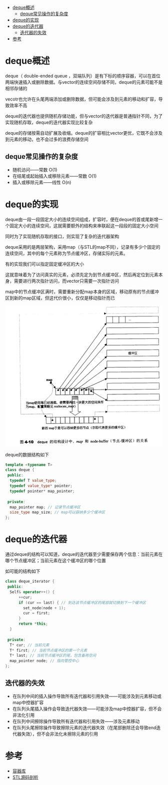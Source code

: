 - [deque概述](#deque概述)
  - [deque常见操作的复杂度](#deque常见操作的复杂度)
- [deque的实现](#deque的实现)
- [deque的迭代器](#deque的迭代器)
  - [迭代器的失效](#迭代器的失效)
- [参考](#参考)

# deque概述

deque（ double-ended queue ，双端队列）是有下标的顺序容器，可以在首位两端快速插入或删除数据。与vector的连续空间存储不同，deque的元素可能不是相邻存储的

vecotr也允许在头尾两端添加或删除数据，但可能会涉及到元素的移动和扩容，导致效率不高

deque的迭代器也提供随机存储功能，但与vector的迭代器是普通指针不同，为了实现随机存取，deque的迭代器实现比较复杂

deque的存储按需自动扩展及收缩。deque的扩容相比vector更优，它既不会涉及到元素的移动，也不会过多的浪费存储空间

## deque常见操作的复杂度

- 随机访问——常数 O(1)
- 在结尾或起始插入或移除元素——常数 O(1)
- 插入或移除元素——线性 O(n)

# deque的实现

deque由一段一段固定大小的连续空间组成，扩容时，便在deque的首或尾新增一个固定大小的连续空间，这就需要额外的结构来串联起这一段段的固定大小空间

同时为了实现随机存取的接口，则实现了复杂的迭代器架构

deque采用的是两层架构，采用map（与STL的map不同），记录有多少个固定的连续空间，其中的每个元素称为节点缓冲区，存储实际的元素。

有的实现我们可以指定固定缓冲区的大小

这就意味着为了访问真实的元素，必须先定为到节点缓冲区，然后再定位到元素本身，需要进行两次指针访问，而vector只需要一次指针访问

map中的节点缓冲区满时，需要重新分配map本身的区域，移动原有的节点缓冲区到新的map区域，但这代价很小，仅仅是移动指针而已

![deque](images/deque.png)

deque的数据结构如下

```cpp
template <typename T>
class deque {
 public:
  typedef T value_type;
  typedef value_type* pointer;
  typedef pointer* map_pointer;

 private:
  map_pointer map; // 记录节点缓冲区
  size_type map_size; // map可以容纳多少个缓冲区
};
```

# deque的迭代器

通过deque的结构可以知道，deque的迭代器至少需要保存两个信息：当前元素在哪个节点缓冲区；当前元素在这个缓冲区的哪个位置

如可能的结构如下

```cpp
class deque_iterator {
 public:
  Self& operator++() {
      ++cur;
      if (cur == last) { // 到达该节点缓冲区的尾部就切换到下一个缓冲区
        set_node(node + 1);
        cur = first;
      }
      return *this;
  }  

 private:
  T* cur; // 当前元素
  T* first; // 当前节点缓冲区的第一个元素
  T* last; // 当前节点缓冲区的尾，包含备用空间
  map_pointer node; // 指向管控中心
};
```

## 迭代器的失效

- 在队列中间的插入操作导致所有迭代器和引用失效——可能涉及到元素移动或map中控器扩容
- 在队列头尾插入操作会导致迭代器失效——可能涉及map中控器扩容，但不会非法化引用
- 在队列中间擦除操作导致所有迭代器和引用失效——涉及元素移动
- 在队列头尾擦除操作导致擦除元素的迭代器失效（在尾部删除还会导致end迭代器失效），但不会非法化未擦除元素的引用

# 参考

- [容器库](https://zh.cppreference.com/w/cpp/container/deque)
- [STL源码剖析](https://item.jd.com/11821611.html)
